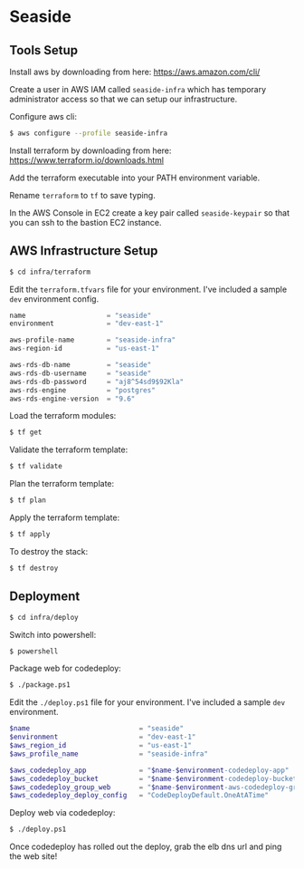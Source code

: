 # Seaside

## Tools Setup

Install aws by downloading from here: https://aws.amazon.com/cli/

Create a user in AWS IAM called `seaside-infra` which has temporary administrator access so that we can setup our infrastructure. 

Configure aws cli: 

````sh
$ aws configure --profile seaside-infra
````

Install terraform by downloading from here: https://www.terraform.io/downloads.html

Add the terraform executable into your PATH environment variable. 

Rename `terraform` to `tf` to save typing.

In the AWS Console in EC2 create a key pair called `seaside-keypair` so that you can ssh to the bastion EC2 instance.

## AWS Infrastructure Setup

````sh
$ cd infra/terraform
````

Edit the `terraform.tfvars` file for your environment. I've included a sample `dev` environment config.

````tf
name                    = "seaside"
environment             = "dev-east-1"

aws-profile-name        = "seaside-infra"
aws-region-id           = "us-east-1"

aws-rds-db-name         = "seaside"
aws-rds-db-username     = "seaside"
aws-rds-db-password     = "aj8^54sd9$92Kla"
aws-rds-engine          = "postgres"
aws-rds-engine-version  = "9.6"

````

Load the terraform modules:

````sh
$ tf get
````

Validate the terraform template:

````sh
$ tf validate
````

Plan the terraform template:

````sh
$ tf plan
````

Apply the terraform template:

````sh
$ tf apply
````

To destroy the stack:

````sh
$ tf destroy
````

## Deployment

````sh
$ cd infra/deploy
````

Switch into powershell:

````sh
$ powershell
````

Package web for codedeploy:

````sh
$ ./package.ps1
````

Edit the `./deploy.ps1` file for your environment. I've included a sample `dev` environment.

````powershell
$name                           = "seaside"
$environment                    = "dev-east-1"
$aws_region_id                  = "us-east-1"
$aws_profile_name               = "seaside-infra"

$aws_codedeploy_app             = "$name-$environment-codedeploy-app"
$aws_codedeploy_bucket          = "$name-$environment-codedeploy-bucket"
$aws_codedeploy_group_web       = "$name-$environment-aws-codedeploy-group-web"
$aws_codedeploy_deploy_config   = "CodeDeployDefault.OneAtATime"

````

Deploy web via codedeploy:

````sh
$ ./deploy.ps1
````

Once codedeploy has rolled out the deploy, grab the elb dns url and ping the web site!